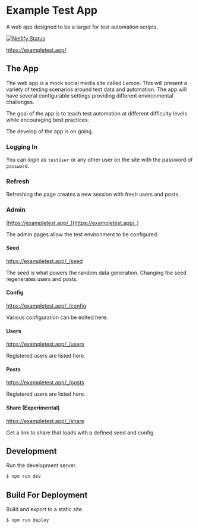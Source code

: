# Example Test App

A web app designed to be a target for test automation scripts.

[![Netlify Status](https://api.netlify.com/api/v1/badges/e809471a-a410-45c8-937d-d5969a65f174/deploy-status)](https://app.netlify.com/sites/example-test-app/deploys)

https://exampletest.app/

## The App

The web app is a mock social media site called Lemon. This will present a variety of testing scenarios around test data and automation. The app will have several configurable settings providing different environmental challenges.

The goal of the app is to teach test automation at different difficulty levels while encouraging best practices.

The develop of the app is on going.

### Logging In

You can login as `testUser` or any other user on the site with the password of `password`.

### Refresh

Refreshing the page creates a new session with fresh users and posts.

### Admin

[https://exampletest.app/_](https://exampletest.app/_)

The admin pages allow the test environment to be configured.

#### Seed

https://exampletest.app/_/seed

The seed is what powers the random data generation. Changing the seed regenerates users and posts.

#### Config

https://exampletest.app/_/config

Various configuration can be edited here.

#### Users

https://exampletest.app/_/users

Registered users are listed here.

#### Posts

https://exampletest.app/_/posts

Registered users are listed here.

#### Share (Experimental)

https://exampletest.app/_/share

Get a link to share that loads with a defined seed and config.

## Development

Run the development server.

```bash
$ npm run dev
```

## Build For Deployment

Build and export to a static site.

```bash
$ npm run deploy
```